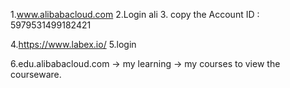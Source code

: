 1.www.alibabacloud.com
2.Login ali
3. copy the Account ID : 5979531499182421

4.https://www.labex.io/
5.login 

6.edu.alibabacloud.com -> my learning -> my courses to view the courseware.
